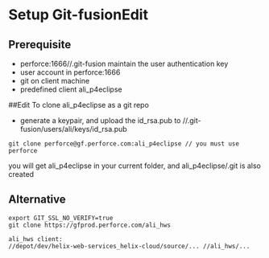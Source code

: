 # Setup Git-fusionEdit
## Prerequisite
* perforce:1666//.git-fusion maintain the user authentication key
* user account in perforce:1666
* git on client machine
* predefined client ali_p4eclipse

##Edit
To clone ali_p4eclipse as a git repo
* generate a keypair, and upload the id_rsa.pub to //.git-fusion/users/ali/keys/id_rsa.pub
``` 
git clone perforce@gf.perforce.com:ali_p4eclipse // you must use perforce
```
you will get ali_p4eclipse in your current folder, and ali_p4eclipse/.git is also created

## Alternative
```
export GIT_SSL_NO_VERIFY=true
git clone https://gfprod.perforce.com/ali_hws

ali_hws client:
//depot/dev/helix-web-services_helix-cloud/source/... //ali_hws/...
```
